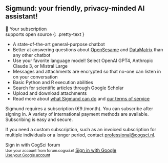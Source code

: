 ## Sigmund: your friendly, privacy-minded AI assistant!

&#128150; Your subscription<br>supports open source
{: .pretty-text }

- A state-of-the-art general-purpose chatbot
- Better at answering questions about [OpenSesame](https://osdoc.cogsci.nl/) and [DataMatrix](https://pydatamatrix.eu) than any other chatbot
- Use your favorite language model! Select OpenAI GPT4, Anthropic Claude 3, or Mistral Large
- Messages and attachments are encrypted so that no-one can listen in on your conversation
- Basic Python and R execution abilities
- Search for scientific articles through Google Scholar
- Upload and download attachments
- Read more about [what Sigmund can do](/about) and [our terms of service](/terms)

Sigmund requires a subscription (€9 /month). You can subscribe after signing in. A variety of international payment methods are available. Subscribing is easy and secure.

If you need a custom subscription, such as an invoiced subscription for multiple individuals or a longer period, contact [professional@cogsci.nl](mailto:professional@cogsci.nl).

<a id="sign-in-button" class="link-button" onclick="signin()">
    <i class="fas fa-sign-in-alt"></i> Sign in with CogSci forum<br>
    <small>Use your account from forum.cogsci.nl</small>
</a>

<a id="sign-in-button" class="link-button" href="/google_login">
    <i class="fab fa-google"></i> Sign in with Google<br>
    <small>Use your Google account</small>
</a>
